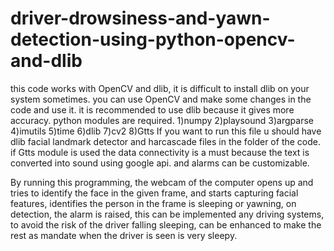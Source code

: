 # driver-drowsiness-and-yawn-detection-using-python-opencv-and-dlib
this code works with OpenCV and dlib, it is difficult to install dlib on your system sometimes. you can use OpenCV and make some changes in the code and use it.
it is recommended to use dlib because it gives more accuracy.
python modules are required.
1)numpy
2)playsound
3)argparse
4)imutils
5)time
6)dlib
7)cv2
8)Gtts
If you want to run this file u should have dlib facial landmark detector and harcascade files in the folder of the code.
if Gtts module is used the data connectivity is a must because the text is converted into sound using google api.
and alarms can be customizable.

By running this programming, the webcam of the computer opens up and tries to identify the face in the given frame, and starts capturing facial features, identifies the person in the frame is sleeping or yawning, on detection, the alarm is raised, this can be implemented any driving systems, to avoid the risk of the driver falling sleeping, can be enhanced to make the rest as mandate when the driver is seen is very sleepy. 
